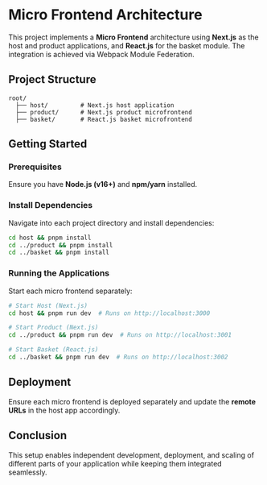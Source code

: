 # Micro Frontend Architecture

This project implements a **Micro Frontend** architecture using **Next.js** as the host and product applications, and **React.js** for the basket module. The integration is achieved via Webpack Module Federation.

## Project Structure
```
root/
  ├── host/         # Next.js host application
  ├── product/      # Next.js product microfrontend
  ├── basket/       # React.js basket microfrontend
```

## Getting Started
### Prerequisites
Ensure you have **Node.js (v16+)** and **npm/yarn** installed.

### Install Dependencies
Navigate into each project directory and install dependencies:
```sh
cd host && pnpm install
cd ../product && pnpm install
cd ../basket && pnpm install
```

### Running the Applications
Start each micro frontend separately:
```sh
# Start Host (Next.js)
cd host && pnpm run dev  # Runs on http://localhost:3000

# Start Product (Next.js)
cd ../product && pnpm run dev  # Runs on http://localhost:3001

# Start Basket (React.js)
cd ../basket && pnpm run dev  # Runs on http://localhost:3002
```



## Deployment
Ensure each micro frontend is deployed separately and update the **remote URLs** in the host app accordingly.

## Conclusion
This setup enables independent development, deployment, and scaling of different parts of your application while keeping them integrated seamlessly.


